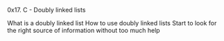 0x17. C - Doubly linked lists

What is a doubly linked list
How to use doubly linked lists
Start to look for the right source of information without too much help

